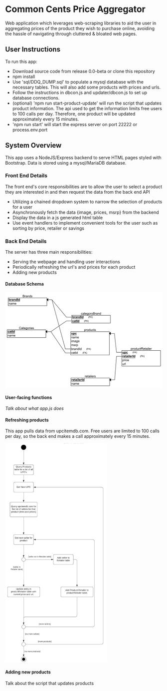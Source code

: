 # Common Cents Price Aggregator
Web application which  leverages web-scraping libraries to aid the user in aggregating prices of the product they wish to purchase online, avoiding the hassle of navigating through cluttered & bloated web pages. 

## User Instructions
To run this app:
* Download source code from release 0.0-beta or clone this repository
* npm install
* Use 'sql/DDQ_DUMP.sql' to populate a mysql database with the necessary tables. This will also add some products with prices and urls.
* Follow the instructions in dbcon.js and updater/dbcon.js to set up database connections.
* (optional) 'npm run start-product-update' will run the script that updates product information. The api used to get the information limits free users to 100 calls per day. Therefore, one product will be updated approximately every 15 minutes.
* 'npm run start' will start the express server on port 22222 or process.env.port

## System Overview
This app uses a NodeJS/Express backend to serve HTML pages styled with Bootstrap. Data is stored using a mysql/MariaDB database.

### Front End Details
The front end's core responsibilities are to allow the user to select a product they are interested in and then request the data from the back end API
* Utilizing a chained dropdown system to narrow the selection of products for a user
* Asynchronously fetch the data {image, prices, msrp} from the backend
* Display the data in a js generated html table
* Use event handlers to implement convenient tools for the user such as sorting by price, retailer or savings 

### Back End Details
The server has three main responsibilities:
* Serving the webpage and handling user interactions
* Periodically refreshing the url's and prices for each product
* Adding new products

#### Database Schema
![db schema](db_schema.png)

#### User-facing functions
*Talk about what app.js does*

#### Refreshing products
This app pulls data from upcitemdb.com. Free users are limited to 100 calls per day, so the back end makes a call approximately every 15 minutes.

<img src="link_price_update.png" alt="alt text" height="700">

#### Adding new products
Talk about the script that updates products
